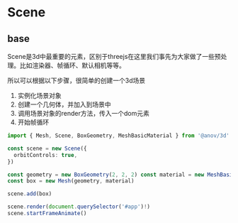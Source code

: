 # Scene

<script setup>
    import CodePreview from './code/CodePreview.vue'
</script>

## base


<CodePreview/>

Scene是3d中最重要的元素，区别于threejs在这里我们事先为大家做了一些预处理。比如渲染器、帧循环、默认相机等等。


所以可以根据以下步骤，很简单的创建一个3d场景

1. 实例化场景对象
2. 创建一个几何体，并加入到场景中
3. 调用场景对象的render方法，传入一个dom元素
4. 开始帧循环


```ts
import { Mesh, Scene, BoxGeometry, MeshBasicMaterial } from '@anov/3d'

const scene = new Scene({
  orbitControls: true,
})

const geometry = new BoxGeometry(2, 2, 2) const material = new MeshBasicMaterial({ color: 0x00FF00 })
const box = new Mesh(geometry, material)

scene.add(box)

scene.render(document.querySelector('#app')!)
scene.startFrameAnimate()
```